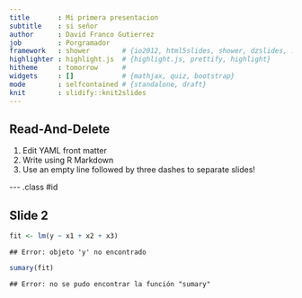 ```yaml
---
title       : Mi primera presentacion
subtitle    : si señor
author      : David Franco Gutierrez
job         : Porgramador
framework   : shower        # {io2012, html5slides, shower, dzslides, ...}
highlighter : highlight.js  # {highlight.js, prettify, highlight}
hitheme     : tomorrow      # 
widgets     : []            # {mathjax, quiz, bootstrap}
mode        : selfcontained # {standalone, draft}
knit        : slidify::knit2slides
---
```


## Read-And-Delete

1. Edit YAML front matter
2. Write using R Markdown
3. Use an empty line followed by three dashes to separate slides!

--- .class #id 

## Slide 2


```r
fit <- lm(y ~ x1 + x2 + x3)
```

```
## Error: objeto 'y' no encontrado
```

```r
sumary(fit)
```

```
## Error: no se pudo encontrar la función "sumary"
```


